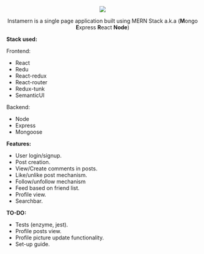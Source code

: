 <p align="center">
  <img src="https://i.imgur.com/iyPHzuP.png">
</p>

<p align="center">
  Instamern is a single page application built using MERN Stack a.k.a (<b>M</b>ongo <b>E</b>xpress <b>R</b>eact <b>Node</b>)
</p>

<b>Stack used:</b>

Frontend:
* React
* Redu
* React-redux
* React-router
* Redux-tunk
* SemanticUI

Backend:
* Node
* Express
* Mongoose

<b>Features:</b>
* User login/signup.
* Post creation.
* View/Create comments in posts.
* Like/unlike post mechanism.
* Follow/unfollow mechanism
* Feed based on friend list.
* Profile view.
* Searchbar.

<b>TO-DO:</b>
* Tests (enzyme, jest).
* Profile posts view.
* Profile picture update functionality.
* Set-up guide.




